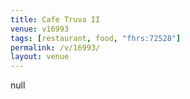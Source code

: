 ```yaml
---
title: Cafe Truva II
venue: v16993
tags: [restaurant, food, "fhrs:72528"]
permalink: /v/16993/
layout: venue
---
```

null